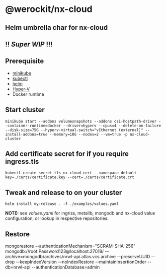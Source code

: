 # @werockit/nx-cloud

## Helm umbrella char for nx-cloud

## !! *Super WIP* !!!

## Prerequisite
- [minikube](https://minikube.sigs.k8s.io/)
- [kubectl](https://kubernetes.io/docs/tasks/tools/)
- [helm](https://helm.sh/)
- [Hyper-V](https://learn.microsoft.com/en-us/virtualization/hyper-v-on-windows/about/)
- Docker runtime

## Start cluster
```minikube start --addons volumesnapshots --addons csi-hostpath-driver --container-runtime=docker --driver=hyperv --cpus=4 --delete-on-failure --disk-size=75G --hyperv-virtual-switch="vEthernet (external)" --install-addons=true --memory=10G --nodes=2 --vm=true -p nx-cloud-cluster```

## Add certificate secret for if you require ingress.tls
```kubectl create secret tls nx-cloud-cert --namespace default --key=./certs/certificate.key --cert=./certs/certificate.crt```

## Tweak and release to on your cluster
```helm install my-release . -f ./examples/values.yaml```

**NOTE:** see _values.yaml_  for ingriss, metallb, mongodb and nx-cloud value configuration, or lookup in respective repositories.

## Restore
mongorestore --authenticationMechanism="SCRAM-SHA-256" mongodb://root:Password123@localhost:27018/ --archive=mongodb/archives/nrwl-api.atlas.vcs.archive  --preserveUUID --drop --keepIndexVersion --noIndexRestore --maintainInsertionOrder --db=nrwl-api --authenticationDatabase=admin